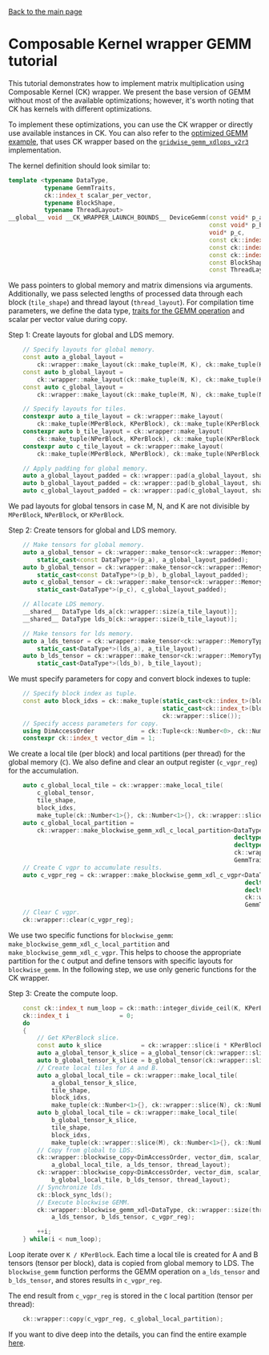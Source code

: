 [Back to the main page](../../README.md)
# Composable Kernel wrapper GEMM tutorial

This tutorial demonstrates how to implement matrix multiplication using Composable Kernel (CK) wrapper. We present the base version of GEMM without most of the available optimizations; however, it's worth noting that CK has kernels with different optimizations.

To implement these optimizations, you can use the CK wrapper or directly use available instances in CK. You can also refer to the [optimized GEMM example](https://github.com/ROCm/composable_kernel/blob/develop/client_example/25_wrapper/wrapper_optimized_gemm.cpp), that uses CK wrapper based on the [`gridwise_gemm_xdlops_v2r3`](https://github.com/ROCm/composable_kernel/blob/develop/include/ck/tensor_operation/gpu/grid/gridwise_gemm_xdlops_v2r3.hpp) implementation.

The kernel definition should look similar to:

```cpp
template <typename DataType,
          typename GemmTraits,
          ck::index_t scalar_per_vector,
          typename BlockShape,
          typename ThreadLayout>
__global__ void __CK_WRAPPER_LAUNCH_BOUNDS__ DeviceGemm(const void* p_a,
                                                        const void* p_b,
                                                        void* p_c,
                                                        const ck::index_t M,
                                                        const ck::index_t N,
                                                        const ck::index_t K,
                                                        const BlockShape tile_shape,
                                                        const ThreadLayout thread_layout)
```

We pass pointers to global memory and matrix dimensions via arguments. Additionally, we pass
selected lengths of processed data through each block (`tile_shape`) and thread layout
(`thread_layout`). For compilation time parameters, we define the data type,
[traits for the GEMM operation](https://github.com/ROCm/composable_kernel/blob/develop/include/ck/wrapper/traits/blockwise_gemm_xdl_traits.hpp)
and scalar per vector value during copy.

Step 1: Create layouts for global and LDS memory.

```cpp
    // Specify layouts for global memory.
    const auto a_global_layout =
        ck::wrapper::make_layout(ck::make_tuple(M, K), ck::make_tuple(K, 1));
    const auto b_global_layout =
        ck::wrapper::make_layout(ck::make_tuple(N, K), ck::make_tuple(K, 1));
    const auto c_global_layout =
        ck::wrapper::make_layout(ck::make_tuple(M, N), ck::make_tuple(N, 1));

    // Specify layouts for tiles.
    constexpr auto a_tile_layout = ck::wrapper::make_layout(
        ck::make_tuple(MPerBlock, KPerBlock), ck::make_tuple(KPerBlock, ck::Number<1>{}));
    constexpr auto b_tile_layout = ck::wrapper::make_layout(
        ck::make_tuple(NPerBlock, KPerBlock), ck::make_tuple(KPerBlock, ck::Number<1>{}));
    constexpr auto c_tile_layout = ck::wrapper::make_layout(
        ck::make_tuple(MPerBlock, NPerBlock), ck::make_tuple(NPerBlock, ck::Number<1>{}));

    // Apply padding for global memory.
    auto a_global_layout_padded = ck::wrapper::pad(a_global_layout, shape(a_tile_layout));
    auto b_global_layout_padded = ck::wrapper::pad(b_global_layout, shape(b_tile_layout));
    auto c_global_layout_padded = ck::wrapper::pad(c_global_layout, shape(c_tile_layout));
```

We pad layouts for global tensors in case M, N, and K are not divisible by `MPerBlock`, `NPerBlock`, or
`KPerBlock`.

Step 2: Create tensors for global and LDS memory.

```cpp
    // Make tensors for global memory.
    auto a_global_tensor = ck::wrapper::make_tensor<ck::wrapper::MemoryTypeEnum::Global>(
        static_cast<const DataType*>(p_a), a_global_layout_padded);
    auto b_global_tensor = ck::wrapper::make_tensor<ck::wrapper::MemoryTypeEnum::Global>(
        static_cast<const DataType*>(p_b), b_global_layout_padded);
    auto c_global_tensor = ck::wrapper::make_tensor<ck::wrapper::MemoryTypeEnum::Global>(
        static_cast<DataType*>(p_c), c_global_layout_padded);

    // Allocate LDS memory.
    __shared__ DataType lds_a[ck::wrapper::size(a_tile_layout)];
    __shared__ DataType lds_b[ck::wrapper::size(b_tile_layout)];

    // Make tensors for lds memory.
    auto a_lds_tensor = ck::wrapper::make_tensor<ck::wrapper::MemoryTypeEnum::Lds>(
        static_cast<DataType*>(lds_a), a_tile_layout);
    auto b_lds_tensor = ck::wrapper::make_tensor<ck::wrapper::MemoryTypeEnum::Lds>(
        static_cast<DataType*>(lds_b), b_tile_layout);
```

We must specify parameters for copy and convert block indexes to tuple:

```cpp
    // Specify block index as tuple.
    const auto block_idxs = ck::make_tuple(static_cast<ck::index_t>(blockIdx.x),
                                           static_cast<ck::index_t>(blockIdx.y),
                                           ck::wrapper::slice());
    // Specify access parameters for copy.
    using DimAccessOrder             = ck::Tuple<ck::Number<0>, ck::Number<1>>;
    constexpr ck::index_t vector_dim = 1;
```

We create a local tile (per block) and local partitions (per thread) for the global memory (`C`). We also
define and clear an output register (`c_vgpr_reg`) for the accumulation.

```cpp
    auto c_global_local_tile = ck::wrapper::make_local_tile(
        c_global_tensor,
        tile_shape,
        block_idxs,
        make_tuple(ck::Number<1>{}, ck::Number<1>{}, ck::wrapper::slice(KPerBlock)));
    auto c_global_local_partition =
        ck::wrapper::make_blockwise_gemm_xdl_c_local_partition<DataType,
                                                               decltype(a_tile_layout),
                                                               decltype(b_tile_layout),
                                                               ck::wrapper::size(thread_layout),
                                                               GemmTraits>(c_global_local_tile);
    // Create C vgpr to accumulate results.
    auto c_vgpr_reg = ck::wrapper::make_blockwise_gemm_xdl_c_vgpr<DataType,
                                                                  decltype(a_tile_layout),
                                                                  decltype(b_tile_layout),
                                                                  ck::wrapper::size(thread_layout),
                                                                  GemmTraits>();
    // Clear C vgpr.
    ck::wrapper::clear(c_vgpr_reg);
```

We use two specific functions for `blockwise_gemm`: `make_blockwise_gemm_xdl_c_local_partition` and
`make_blockwise_gemm_xdl_c_vgpr`. This helps to choose the appropriate partition for the `C` output
and define tensors with specific layouts for `blockwise_gemm`. In the following step, we use only
generic functions for the CK wrapper.

Step 3: Create the compute loop.

```cpp
    const ck::index_t num_loop = ck::math::integer_divide_ceil(K, KPerBlock);
    ck::index_t i              = 0;
    do
    {
        // Get KPerBlock slice.
        const auto k_slice           = ck::wrapper::slice(i * KPerBlock, (i + 1) * KPerBlock);
        auto a_global_tensor_k_slice = a_global_tensor(ck::wrapper::slice(), k_slice);
        auto b_global_tensor_k_slice = b_global_tensor(ck::wrapper::slice(), k_slice);
        // Create local tiles for A and B.
        auto a_global_local_tile = ck::wrapper::make_local_tile(
            a_global_tensor_k_slice,
            tile_shape,
            block_idxs,
            make_tuple(ck::Number<1>{}, ck::wrapper::slice(N), ck::Number<1>{}));
        auto b_global_local_tile = ck::wrapper::make_local_tile(
            b_global_tensor_k_slice,
            tile_shape,
            block_idxs,
            make_tuple(ck::wrapper::slice(M), ck::Number<1>{}, ck::Number<1>{}));
        // Copy from global to LDS.
        ck::wrapper::blockwise_copy<DimAccessOrder, vector_dim, scalar_per_vector>(
            a_global_local_tile, a_lds_tensor, thread_layout);
        ck::wrapper::blockwise_copy<DimAccessOrder, vector_dim, scalar_per_vector>(
            b_global_local_tile, b_lds_tensor, thread_layout);
        // Synchronize lds.
        ck::block_sync_lds();
        // Execute blockwise GEMM.
        ck::wrapper::blockwise_gemm_xdl<DataType, ck::wrapper::size(thread_layout), GemmTraits>(
            a_lds_tensor, b_lds_tensor, c_vgpr_reg);

        ++i;
    } while(i < num_loop);
```

Loop iterate over `K / KPerBlock`. Each time a local tile is created for A and B tensors (tensor per block),
data is copied from global memory to LDS. The `blockwise_gemm` function performs the GEMM
operation on `a_lds_tensor` and `b_lds_tensor`, and stores results in `c_vgpr_reg`.

The end result from `c_vgpr_reg` is stored in the `C` local partition (tensor per thread):

```cpp
    ck::wrapper::copy(c_vgpr_reg, c_global_local_partition);
```

If you want to dive deep into the details, you can find the entire example
[here](https://github.com/ROCm/composable_kernel/blob/develop/client_example/25_wrapper/wrapper_basic_gemm.cpp).
